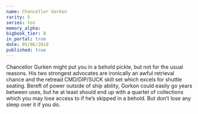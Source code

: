 ```yaml
---
name: Chancellor Gorkon
rarity: 5
series: tos
memory_alpha:
bigbook_tier: 8
in_portal: true
date: 05/06/2018
published: true
---
```


Chancellor Gurken might put you in a behold pickle, but not for the usual reasons. His two strongest advocates are ironically an awful retrieval chance and the retread CMD/DIP/SUCK skill set which excels for shuttle seating. Bereft of power outside of ship ability, Gorkon could easily go years between uses, but he at least should end up with a quartet of collections which you may lose access to if he’s skipped in a behold. But don’t lose any sleep over it if you do.
